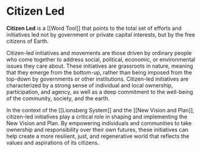 # Citizen Led

**Citizen Led** is a [[Word Tool]] that points to the total set of efforts and initiatives led not by government or private capital interests, but by the free citizens of Earth. 

Citizen-led initiatives and movements are those driven by ordinary people who come together to address social, political, economic, or environmental issues they care about. These initiatives are grassroots in nature, meaning that they emerge from the bottom-up, rather than being imposed from the top-down by governments or other institutions. Citizen-led initiatives are characterized by a strong sense of individual and local ownership, participation, and agency, as well as a deep commitment to the well-being of the community, society, and the earth. 

In the context of the [[Lionsberg System]] and the [[New Vision and Plan]], citizen-led initiatives play a critical role in shaping and implementing the New Vision and Plan. By empowering individuals and communities to take ownership and responsibility over their own futures, these initiatives can help create a more resilient, just, and regenerative world that reflects the values and aspirations of its citizens.